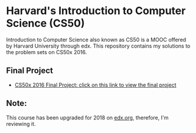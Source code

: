 # Harvard's Introduction to Computer Science (CS50)
Introduction to Computer Science also known as CS50 is a MOOC offered by Harvard University through edx.
This repository contains my solutions to the problem sets on CS50x 2016.

## Final Project
- [CS50x 2016 Final Project: click on this link to view the final project](https://www.youtube.com/watch?v=spf952I5y64)

## Note:
This course has been upgraded for 2018 on [edx.org](https://www.edx.org.com), therefore, I'm reviewing it.
